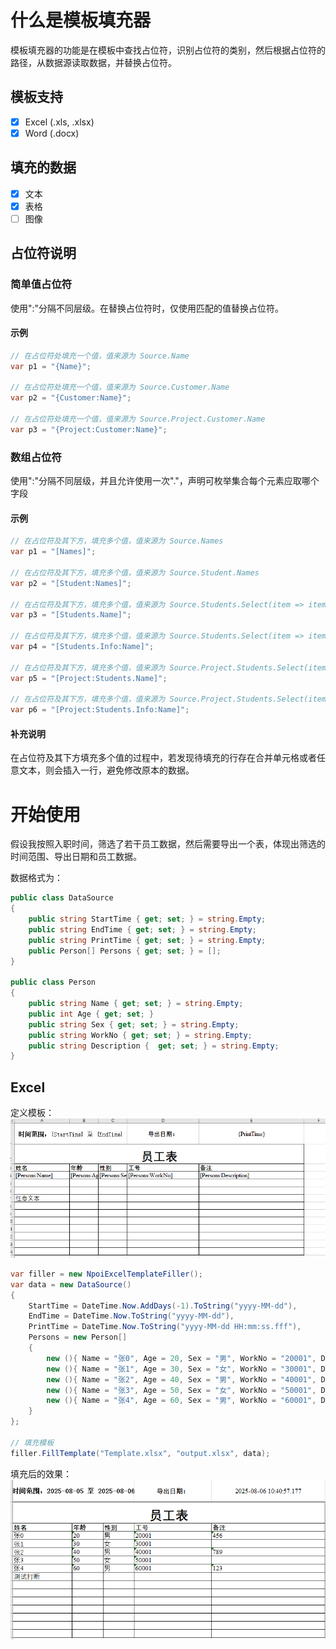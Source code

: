 ﻿# 什么是模板填充器
模板填充器的功能是在模板中查找占位符，识别占位符的类别，然后根据占位符的路径，从数据源读取数据，并替换占位符。

## 模板支持

- [x] Excel (.xls, .xlsx)
- [x] Word (.docx)

## 填充的数据

- [x] 文本
- [x] 表格
- [ ] 图像 

## 占位符说明

### 简单值占位符
使用":"分隔不同层级。在替换占位符时，仅使用匹配的值替换占位符。

#### 示例

```csharp
// 在占位符处填充一个值，值来源为 Source.Name
var p1 = "{Name}";

// 在占位符处填充一个值，值来源为 Source.Customer.Name
var p2 = "{Customer:Name}";

// 在占位符处填充一个值，值来源为 Source.Project.Customer.Name
var p3 = "{Project:Customer:Name}";
```

### 数组占位符
使用":"分隔不同层级，并且允许使用一次"."，声明可枚举集合每个元素应取哪个字段

#### 示例
```csharp
// 在占位符及其下方，填充多个值，值来源为 Source.Names
var p1 = "[Names]";

// 在占位符及其下方，填充多个值，值来源为 Source.Student.Names
var p2 = "[Student:Names]";

// 在占位符及其下方，填充多个值，值来源为 Source.Students.Select(item => item.Name)
var p3 = "[Students.Name]";

// 在占位符及其下方，填充多个值，值来源为 Source.Students.Select(item => item.Info.Name)
var p4 = "[Students.Info:Name]";

// 在占位符及其下方，填充多个值，值来源为 Source.Project.Students.Select(item => item.Name)
var p5 = "[Project:Students.Name]";

// 在占位符及其下方，填充多个值，值来源为 Source.Project.Students.Select(item => item.Info.Name)
var p6 = "[Project:Students.Info:Name]";
```

#### 补充说明

在占位符及其下方填充多个值的过程中，若发现待填充的行存在合并单元格或者任意文本，则会插入一行，避免修改原本的数据。

# 开始使用

假设我按照入职时间，筛选了若干员工数据，然后需要导出一个表，体现出筛选的时间范围、导出日期和员工数据。

数据格式为：
```csharp
public class DataSource
{
    public string StartTime { get; set; } = string.Empty;
    public string EndTime { get; set; } = string.Empty;
    public string PrintTime { get; set; } = string.Empty;
    public Person[] Persons { get; set; } = [];
}

public class Person
{
    public string Name { get; set; } = string.Empty;
    public int Age { get; set; }
    public string Sex { get; set; } = string.Empty;
    public string WorkNo { get; set; } = string.Empty;
    public string Description {  get; set; } = string.Empty;
}
```

## Excel

定义模板：
![Excel Template Input](https://raw.githubusercontent.com/CSJ608/TemplateFiller/main/raw/excel_template.png)

```csharp
var filler = new NpoiExcelTemplateFiller();
var data = new DataSource()
{
    StartTime = DateTime.Now.AddDays(-1).ToString("yyyy-MM-dd"),
    EndTime = DateTime.Now.ToString("yyyy-MM-dd"),
    PrintTime = DateTime.Now.ToString("yyyy-MM-dd HH:mm:ss.fff"),
    Persons = new Person[]
    {
        new (){ Name = "张0", Age = 20, Sex = "男", WorkNo = "20001", Description = "456" },
        new (){ Name = "张1", Age = 30, Sex = "女", WorkNo = "30001", Description = "" },
        new (){ Name = "张2", Age = 40, Sex = "男", WorkNo = "40001", Description = "789" },
        new (){ Name = "张3", Age = 50, Sex = "女", WorkNo = "50001", Description = "" },
        new (){ Name = "张4", Age = 60, Sex = "男", WorkNo = "60001", Description = "123" }
    }
};

// 填充模板
filler.FillTemplate("Template.xlsx", "output.xlsx", data);
```

填充后的效果：
![Excel Template Output](https://raw.githubusercontent.com/CSJ608/TemplateFiller/main/raw/excel_template_filled_result.png)
